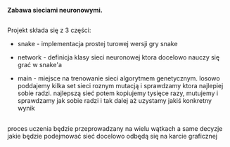 **Zabawa sieciami neuronowymi.**

  ##

Projekt składa się z 3 części:

  

 - snake - implementacja prostej turowej wersji gry snake

  

 - network - definicja klasy sieci neuronowej ktora docelowo nauczy się
   grać w snake'a
 - main - miejsce na trenowanie sieci algorytmem genetycznym. losowo
   poddajemy kilka set sieci roznym mutacją i sprawdzamy ktora najlepiej
   sobie radzi. najlepszą
   sieć potem kopiujemy tysięce razy, mutujemy i sprawdzamy jak sobie radzi i tak    dalej aż uzystamy jakiś konkretny wynik

  ##

proces uczenia będzie przeprowadzany na wielu wątkach a same decyzje jakie będzie podejmować sieć docelowo odbędą się na karcie graficznej